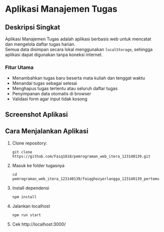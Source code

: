 # Aplikasi Manajemen Tugas

## Deskripsi Singkat

Aplikasi Manajemen Tugas adalah aplikasi berbasis web untuk mencatat dan mengelola daftar tugas harian.  
Semua data disimpan secara lokal menggunakan `localStorage`, sehingga aplikasi dapat digunakan tanpa koneksi internet.

### Fitur Utama

- Menambahkan tugas baru beserta mata kuliah dan tenggat waktu
- Menandai tugas sebagai selesai
- Menghapus tugas tertentu atau seluruh daftar tugas
- Penyimpanan data otomatis di browser
- Validasi form agar input tidak kosong

## Screenshot Aplikasi

## Cara Menjalankan Aplikasi

1. Clone repository:
   ```
   git clone https://github.com/Faiq1818/pemrograman_web_itera_123140139.git
   ```
2. Masuk ke folder tugasnya
   ```
   cd pemrograman_web_itera_123140139/faiqghozyerlangga_123140139_pertemuan1
   ```
3. Install dependensi
   ```
   npm install
   ```
4. Jalankan localhost
   ```
   npm run start
   ```
5. Cek http://localhost:3000/
